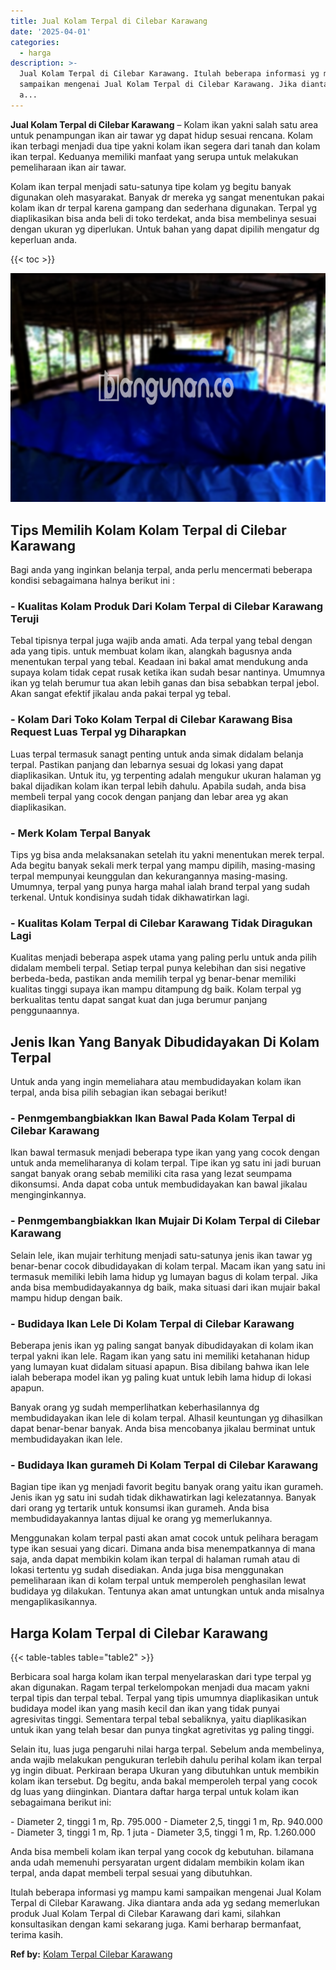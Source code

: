 ```yaml
---
title: Jual Kolam Terpal di Cilebar Karawang
date: '2025-04-01'
categories:
  - harga
description: >-
  Jual Kolam Terpal di Cilebar Karawang. Itulah beberapa informasi yg mampu kami
  sampaikan mengenai Jual Kolam Terpal di Cilebar Karawang. Jika diantara anda
  a...
---
```


**Jual Kolam Terpal di Cilebar Karawang** – Kolam ikan yakni salah satu area untuk penampungan ikan air tawar yg dapat hidup sesuai rencana. Kolam ikan terbagi menjadi dua tipe yakni kolam ikan segera dari tanah dan kolam ikan terpal. Keduanya memiliki manfaat yang serupa untuk melakukan pemeliharaan ikan air tawar.

Kolam ikan terpal menjadi satu-satunya tipe kolam yg begitu banyak digunakan oleh masyarakat. Banyak dr mereka yg sangat menentukan pakai kolam ikan dr terpal karena gampang dan sederhana digunakan. Terpal yg diaplikasikan bisa anda beli di toko terdekat, anda bisa membelinya sesuai dengan ukuran yg diperlukan. Untuk bahan yang dapat dipilih mengatur dg keperluan anda.

{{< toc >}}

![Jual Kolam Terpal di Cilebar Karawang](/images/jual-kolam-terpal-62.png)

## Tips Memilih Kolam Kolam Terpal di Cilebar Karawang

Bagi anda yang inginkan belanja terpal, anda perlu mencermati beberapa kondisi sebagaimana halnya berikut ini :

### \- Kualitas Kolam Produk Dari Kolam Terpal di Cilebar Karawang Teruji

Tebal tipisnya terpal juga wajib anda amati. Ada terpal yang tebal dengan ada yang tipis. untuk membuat kolam ikan, alangkah bagusnya anda menentukan terpal yang tebal. Keadaan ini bakal amat mendukung anda supaya kolam tidak cepat rusak ketika ikan sudah besar nantinya. Umumnya ikan yg telah berumur tua akan lebih ganas dan bisa sebabkan terpal jebol. Akan sangat efektif jikalau anda pakai terpal yg tebal.

### \- Kolam Dari Toko Kolam Terpal di Cilebar Karawang Bisa Request Luas Terpal yg Diharapkan

Luas terpal termasuk sanagt penting untuk anda simak didalam belanja terpal. Pastikan panjang dan lebarnya sesuai dg lokasi yang dapat diaplikasikan. Untuk itu, yg terpenting adalah mengukur ukuran halaman yg bakal dijadikan kolam ikan terpal lebih dahulu. Apabila sudah, anda bisa membeli terpal yang cocok dengan panjang dan lebar area yg akan diaplikasikan.

### \- Merk Kolam Terpal Banyak

Tips yg bisa anda melaksanakan setelah itu yakni menentukan merek terpal. Ada begitu banyak sekali merk terpal yang mampu dipilih, masing-masing terpal mempunyai keunggulan dan kekurangannya masing-masing. Umumnya, terpal yang punya harga mahal ialah brand terpal yang sudah terkenal. Untuk kondisinya sudah tidak dikhawatirkan lagi.

### \- Kualitas Kolam Terpal di Cilebar Karawang Tidak Diragukan Lagi

Kualitas menjadi beberapa aspek utama yang paling perlu untuk anda pilih didalam membeli terpal. Setiap terpal punya kelebihan dan sisi negative berbeda-beda, pastikan anda memilih terpal yg benar-benar memiliki kualitas tinggi supaya ikan mampu ditampung dg baik. Kolam terpal yg berkualitas tentu dapat sangat kuat dan juga berumur panjang penggunaannya.

## Jenis Ikan Yang Banyak Dibudidayakan Di Kolam Terpal

Untuk anda yang ingin memeliahara atau membudidayakan kolam ikan terpal, anda bisa pilih sebagian ikan sebagai berikut!

### \- Penmgembangbiakkan Ikan Bawal Pada Kolam Terpal di Cilebar Karawang

Ikan bawal termasuk menjadi beberapa type ikan yang yang cocok dengan untuk anda memeliharanya di kolam terpal. Tipe ikan yg satu ini jadi buruan sangat banyak orang sebab memiliki cita rasa yang lezat seumpama dikonsumsi. Anda dapat coba untuk membudidayakan kan bawal jikalau menginginkannya.

### \- Penmgembangbiakkan Ikan Mujair Di Kolam Terpal di Cilebar Karawang

Selain lele, ikan mujair terhitung menjadi satu-satunya jenis ikan tawar yg benar-benar cocok dibudidayakan di kolam terpal. Macam ikan yang satu ini termasuk memiliki lebih lama hidup yg lumayan bagus di kolam terpal. Jika anda bisa membudidayakannya dg baik, maka situasi dari ikan mujair bakal mampu hidup dengan baik.

### \- Budidaya Ikan Lele Di Kolam Terpal di Cilebar Karawang

Beberapa jenis ikan yg paling sangat banyak dibudidayakan di kolam ikan terpal yakni ikan lele. Ragam ikan yang satu ini memiliki ketahanan hidup yang lumayan kuat didalam situasi apapun. Bisa dibilang bahwa ikan lele ialah beberapa model ikan yg paling kuat untuk lebih lama hidup di lokasi apapun.

Banyak orang yg sudah memperlihatkan keberhasilannya dg membudidayakan ikan lele di kolam terpal. Alhasil keuntungan yg dihasilkan dapat benar-benar banyak. Anda bisa mencobanya jikalau berminat untuk membudidayakan ikan lele.

### \- Budidaya Ikan gurameh Di Kolam Terpal di Cilebar Karawang

Bagian tipe ikan yg menjadi favorit begitu banyak orang yaitu ikan gurameh. Jenis ikan yg satu ini sudah tidak dikhawatirkan lagi kelezatannya. Banyak dari orang yg tertarik untuk konsumsi ikan gurameh. Anda bisa membudidayakannya lantas dijual ke orang yg memerlukannya.

Menggunakan kolam terpal pasti akan amat cocok untuk pelihara beragam type ikan sesuai yang dicari. Dimana anda bisa menempatkannya di mana saja, anda dapat membikin kolam ikan terpal di halaman rumah atau di lokasi tertentu yg sudah disediakan. Anda juga bisa menggunakan pemeliharaan ikan di kolam terpal untuk memperoleh penghasilan lewat budidaya yg dilakukan. Tentunya akan amat untungkan untuk anda misalnya mengaplikasikannya.

## Harga Kolam Terpal di Cilebar Karawang

{{< table-tables table="table2" >}}

Berbicara soal harga kolam ikan terpal menyelaraskan dari type terpal yg akan digunakan. Ragam terpal terkelompokan menjadi dua macam yakni terpal tipis dan terpal tebal. Terpal yang tipis umumnya diaplikasikan untuk budidaya model ikan yang masih kecil dan ikan yang tidak punyai agresivitas tinggi. Sementara terpal tebal sebaliknya, yaitu diaplikasikan untuk ikan yang telah besar dan punya tingkat agretivitas yg paling tinggi.

Selain itu, luas juga pengaruhi nilai harga terpal. Sebelum anda membelinya, anda wajib melakukan pengukuran terlebih dahulu perihal kolam ikan terpal yg ingin dibuat. Perkiraan berapa Ukuran yang dibutuhkan untuk membikin kolam ikan tersebut. Dg begitu, anda bakal memperoleh terpal yang cocok dg luas yang diinginkan. Diantara daftar harga terpal untuk kolam ikan sebagaimana berikut ini:

\- Diameter 2, tinggi 1 m, Rp. 795.000 - Diameter 2,5, tinggi 1 m, Rp. 940.000 - Diameter 3, tinggi 1 m, Rp. 1 juta - Diameter 3,5, tinggi 1 m, Rp. 1.260.000

Anda bisa membeli kolam ikan terpal yang cocok dg kebutuhan. bilamana anda udah memenuhi persyaratan urgent didalam membikin kolam ikan terpal, anda dapat membeli terpal sesuai yang dibutuhkan.

Itulah beberapa informasi yg mampu kami sampaikan mengenai Jual Kolam Terpal di Cilebar Karawang. Jika diantara anda ada yg sedang memerlukan produk Jual Kolam Terpal di Cilebar Karawang dari kami, silahkan konsultasikan dengan kami sekarang juga. Kami berharap bermanfaat, terima kasih.

**Ref by:** [Kolam Terpal Cilebar Karawang](https://id.wikipedia.org/wiki/Kolam)

